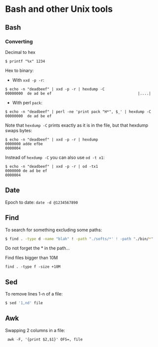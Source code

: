 # Bash and other Unix tools

## Bash

### Converting

Decimal to hex
```
$ printf "%x" 1234
```

Hex to binary:

- With `xxd -p -r`:
```
$ echo -n "deadbeef" | xxd -p -r | hexdump -C
00000000  de ad be ef                                       |....|
```

- With perl `pack`:
```
$ echo -n "deadbeef" | perl -ne 'print pack "H*", $_' | hexdump -C
00000000  de ad be ef   
```

Note that `hexdump -C` prints exactly as it is in the file, but that hexdump swaps bytes:
```
$ echo -n "deadbeef" | xxd -p -r | hexdump
0000000 adde efbe                              
0000004
```

Instead of `hexdump -C` you can also use `od -t x1`:
```
$ echo -n "deadbeef" | xxd -p -r | od -tx1
0000000 de ad be ef
0000004
```

## Date

Epoch to date: `date -d @1234567890`


## Find

To search for something excluding some paths:

```bash
$ find . -type d -name "blah" ! -path "./softs/*' ! -path "./bin/*"
```

Do not forget the * in the path...


Find files bigger than 10M

```
find . -type f -size +10M
```


## Sed

To remove lines 1-n of a file:
```bash
$ sed '1,nd' file
```

## Awk

Swapping 2 columns in a file:

```
 awk -F, '{print $2,$1}' OFS=, file
```


